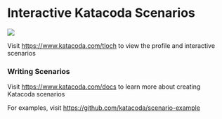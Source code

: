 # Interactive Katacoda Scenarios

[![](http://shields.katacoda.com/katacoda/tloch/count.svg)](https://www.katacoda.com/tloch "Get your profile on Katacoda.com")

Visit https://www.katacoda.com/tloch to view the profile and interactive scenarios

### Writing Scenarios
Visit https://www.katacoda.com/docs to learn more about creating Katacoda scenarios

For examples, visit https://github.com/katacoda/scenario-example

